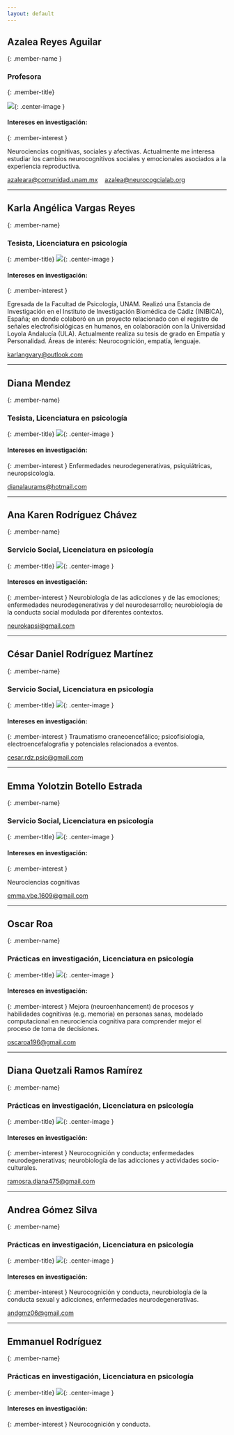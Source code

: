 ```yaml
---
layout: default
---
```



## Azalea Reyes Aguilar
{: .member-name }

### Profesora
{: .member-title}

![](aza2.jpg){: .center-image }

#### Intereses en investigación:
{: .member-interest }

Neurociencias cognitivas, sociales y afectivas. Actualmente me interesa estudiar los cambios neurocognitivos sociales y
emocionales asociados a la experiencia reproductiva.

<i class="fas fa-envelope"></i> <azaleara@comunidad.unam.mx>    &nbsp;&nbsp; <i class="fas fa-envelope"></i> <azalea@neurocogcialab.org>


[<i class="fab fa-twitter-square fa-2x"></i>](https://twitter.com/azaleareyaguila)
[<i class="fab fa-github fa-2x"></i>](https://github.com/azaleara)
[<i class="fab fa-linkedin fa-2x"></i>](https://www.linkedin.com/in/azalea-reyes-aguilar-5a328b70)
[<i class="fab fa-researchgate fa-2x"></i>](https://www.researchgate.net/profile/Azalea_Reyes_Aguilar)

**********

## Karla Angélica Vargas Reyes
{: .member-name}
### Tesista, Licenciatura en psicología
{: .member-title}
![](karla.jpg){: .center-image }

#### Intereses en investigación:
{: .member-interest }

Egresada de la Facultad de Psicología, UNAM. Realizó una Estancia de Investigación en el Instituto de Investigación Biomédica de Cádiz (INIBICA), España; en donde colaboró en un proyecto relacionado con el registro de señales electrofisiológicas en humanos, en colaboración con la Universidad Loyola Andalucía (ULA). Actualmente realiza su tesis de grado en Empatía y Personalidad. Áreas de interés: Neurocognición, empatía, lenguaje.

<i class="fas fa-envelope"></i> <karlangvary@outlook.com>

**********

## Diana Mendez
{: .member-name}
### Tesista, Licenciatura en psicología
{: .member-title}
![](xxx.jpg){: .center-image }

#### Intereses en investigación:
{: .member-interest }
Enfermedades neurodegenerativas, psiquiátricas, neuropsicología.

<i class="fas fa-envelope"></i> <dianalaurams@hotmail.com>

**********

## Ana Karen Rodríguez Chávez
{: .member-name}
### Servicio Social, Licenciatura en psicología
{: .member-title}
![](karen.jpg){: .center-image }

#### Intereses en investigación:
{: .member-interest }
Neurobiología de las adicciones y de las emociones; enfermedades neurodegenerativas y del neurodesarrollo; neurobiología de la conducta social modulada por diferentes contextos.

<i class="fas fa-envelope"></i> <neurokapsi@gmail.com>

**********

## César Daniel Rodríguez Martínez
{: .member-name}
### Servicio Social, Licenciatura en psicología
{: .member-title}
![](cesar.jpg){: .center-image }

#### Intereses en investigación:
{: .member-interest }
Traumatismo craneoencefálico; psicofisiologia, electroencefalografia y potenciales relacionados a eventos.

<i class="fas fa-envelope"></i> <cesar.rdz.psic@gmail.com>

**********

## Emma Yolotzin Botello Estrada
{: .member-name}
### Servicio Social, Licenciatura en psicología
{: .member-title}
![](xxx.jpg){: .center-image }

#### Intereses en investigación:
{: .member-interest }

Neurociencias cognitivas

<i class="fas fa-envelope"></i> <emma.ybe.1609@gmail.com>

**********

## Oscar Roa
{: .member-name}
### Prácticas en investigación, Licenciatura en psicología
{: .member-title}
![](diana.jpg){: .center-image }

#### Intereses en investigación:
{: .member-interest }
Mejora (neuroenhancement) de procesos y habilidades cognitivas (e.g. memoria) en personas sanas, modelado computacional en neurociencia cognitiva para comprender mejor el proceso de toma de decisiones.

<i class="fas fa-envelope"></i> <oscaroa196@gmail.com>
[<i class="fab fa-github fa-2x"></i>](https://github.com/OscaRoa)
[<i class="fab fa-twitter-square fa-2x"></i>](https://twitter.com/oscaroa96)

**********

## Diana Quetzali Ramos Ramírez
{: .member-name}
### Prácticas en investigación, Licenciatura en psicología
{: .member-title}
![](diana.jpg){: .center-image }

#### Intereses en investigación:
{: .member-interest }
Neurocognición y conducta; enfermedades neurodegenerativas; neurobiología de las adicciones y actividades socio-culturales.

<i class="fas fa-envelope"></i> <ramosra.diana475@gmail.com>

**********

## Andrea Gómez Silva
{: .member-name}
### Prácticas en investigación, Licenciatura en psicología
{: .member-title}
![](xxx.jpg){: .center-image }

#### Intereses en investigación:
{: .member-interest }
Neurocognición y conducta, neurobiología de la conducta sexual y adicciones, enfermedades neurodegenerativas.

<i class="fas fa-envelope"></i> <andgmz06@gmail.com>

**********

## Emmanuel Rodríguez
{: .member-name}
### Prácticas en investigación, Licenciatura en psicología
{: .member-title}
![](xxx.jpg){: .center-image }

#### Intereses en investigación:
{: .member-interest }
Neurocognición y conducta.


